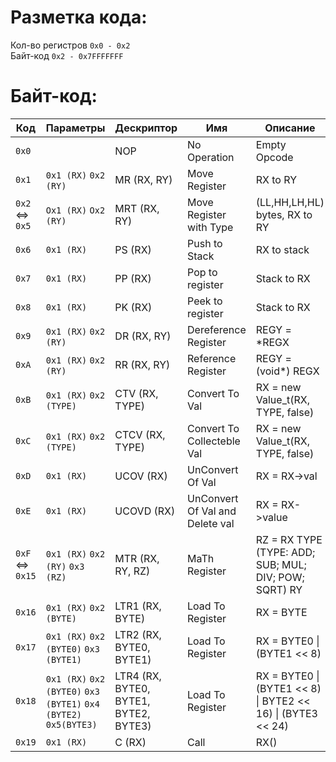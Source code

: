 # Разметка кода:<br>
Кол-во регистров `0x0 - 0x2`<br>
Байт-код `0x2 - 0x7FFFFFFF`

# Байт-код:
| Код    | Параметры | Дескриптор | Имя | Описание |
| ------ | --------- | ---------- | --- | -------- |
|`0x0`||NOP|No Operation|Empty Opcode|
|`0x1`|`0x1 (RX)` `0x2 (RY)`|MR (RX, RY)|Move Register|RX to RY|
|`0x2`<br><=><br>`0x5`| `Ox1 (RX)` `Ox2 (RY)`|MRT (RX, RY)|Move Register with Type|(LL,HH,LH,HL) bytes, RX to RY|
|`0x6`| `0x1 (RX)`|PS (RX)|Push to Stack|RX to stack|
|`0x7`|`0x1 (RX)`|PP (RX)|Pop to register|Stack to RX|
|`0x8`|`0x1 (RX)`|PK (RX)|Peek to register|Stack to RX|
|`0x9`|`0x1 (RX)` `0x2 (RY)`|DR (RX, RY)|Dereference Register|REGY = &#42;REGX|
|`0xA`|`0x1 (RX)` `0x2 (RY)`|RR (RX, RY)|Reference Register|REGY = (void&#42;) REGX|
|`0xB`|`0x1 (RX)` `0x2 (TYPE)`|CTV (RX, TYPE)|Convert To Val|RX = new Value_t(RX, TYPE, false)|
|`0xC`|`0x1 (RX)` `0x2 (TYPE)`|CTCV (RX, TYPE)|Convert To Collecteble Val|RX = new Value_t(RX, TYPE, false)|
|`0xD`|`0x1 (RX)`|UCOV (RX)|UnConvert Of Val|RX = RX->val|
|`0xE`|`0x1 (RX)`|UCOVD (RX)|UnConvert Of Val and Delete val|RX = RX->value|
|`0xF`<br><=><br>`0x15`|`0x1 (RX)` `0x2 (RY)` `0x3 (RZ)`|MTR (RX, RY, RZ)|MaTh Register|RZ = RX TYPE (TYPE: ADD; SUB; MUL; DIV; POW; SQRT) RY|
|`0x16`|`0x1 (RX)` `0x2 (BYTE)`|LTR1 (RX, BYTE)|Load To Register|RX = BYTE|
|`0x17`|`0x1 (RX)` `0x2 (BYTE0)` `0x3 (BYTE1)`|LTR2 (RX, BYTE0, BYTE1)|Load To Register|RX = BYTE0 &#124; (BYTE1 << 8)|
|`0x18`|`0x1 (RX)` `0x2 (BYTE0)` `0x3 (BYTE1)` `0x4 (BYTE2)` `0x5(BYTE3)`|LTR4 (RX, BYTE0, BYTE1, BYTE2, BYTE3)|Load To Register|RX = BYTE0 &#124; (BYTE1 << 8) &#124; BYTE2 << 16) &#124; (BYTE3 << 24)|
|`0x19`|`0x1 (RX)`|C (RX)|Call|RX()|

